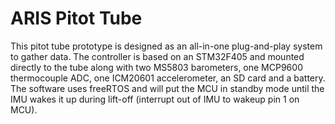 # ARIS Pitot Tube 
This pitot tube prototype is designed as an all-in-one plug-and-play system to gather data. The controller is based on an STM32F405 and mounted directly to the tube along with two MS5803 barometers, one MCP9600 thermocouple ADC, one ICM20601 accelerometer, an SD card and a battery. The software uses freeRTOS and will put the MCU in standby mode until the IMU wakes it up during lift-off (interrupt out of IMU to wakeup pin 1 on MCU).
